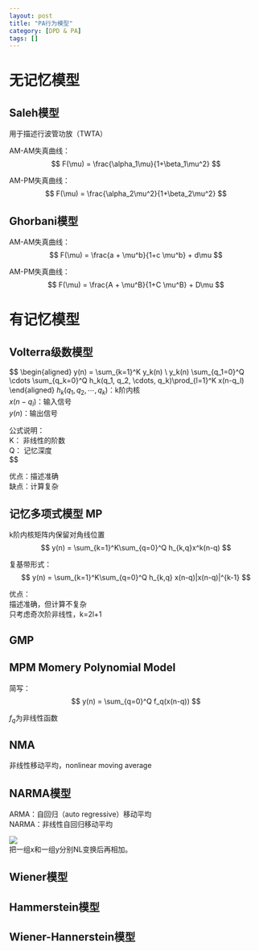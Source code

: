 ```yaml
---
layout: post
title: "PA行为模型"
category: [DPD & PA]
tags: []
---
```


# 无记忆模型

## Saleh模型

用于描述行波管功放（TWTA）  

AM-AM失真曲线：  
$$
F(\mu) = \frac{\alpha_1\mu}{1+\beta_1\mu^2}
$$

AM-PM失真曲线：  
$$
F(\mu) = \frac{\alpha_2\mu^2}{1+\beta_2\mu^2}
$$

## Ghorbani模型

AM-AM失真曲线：  
$$
F(\mu) = \frac{a + \mu^b}{1+c \mu^b} + d\mu
$$

AM-PM失真曲线：  
$$
F(\mu) = \frac{A + \mu^B}{1+C \mu^B} + D\mu
$$

# 有记忆模型

## Volterra级数模型

$$
\begin{aligned}
y(n) = \sum_{k=1}^K y_k(n)   \\
y_k(n) \sum_{q_1=0}^Q \cdots \sum_{q_k=0}^Q h_k(q_1, q_2, \cdots, q_k)\prod_{l=1}^K x(n-q_l)
\end{aligned}
$h_k(q_1, q_2, \cdots, q_k)$：k阶内核  
$x(n-q_l)$：输入信号  
$y(n)$：输出信号  

公式说明：  
K： 非线性的阶数  
Q： 记忆深度  
$$

优点：描述准确  
缺点：计算复杂  

## 记忆多项式模型 MP

k阶内核矩阵内保留对角线位置  
$$
y(n) = \sum_{k=1}^K\sum_{q=0}^Q h_{k,q}x^k(n-q)
$$

复基带形式：  
$$
y(n) = \sum_{k=1}^K\sum_{q=0}^Q h_{k,q} x(n-q)|x(n-q)|^{k-1}
$$

优点：  
描述准确，但计算不复杂  
只考虑奇次阶非线性，k=2l+1  

## GMP

## MPM Momery Polynomial Model

简写：  
$$
y(n) = \sum_{q=0}^Q f_q(x(n-q))
$$

$f_q$为非线性函数  

## NMA 

非线性移动平均，nonlinear moving average

## NARMA模型

ARMA：自回归（auto regressive）移动平均  
NARMA：非线性自回归移动平均

![](http://windmissing.github.io/images/2020/11.png)  
把一组x和一组y分别NL变换后再相加。  

## Wiener模型

## Hammerstein模型

## Wiener-Hannerstein模型